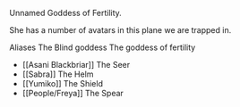 Unnamed Goddess of Fertility.

She has a number of avatars in this plane we are trapped in.

Aliases
The Blind goddess
The goddess of fertility

- [[Asani Blackbriar]] The Seer
- [[Sabra]] The Helm
- [[Yumiko]] The Shield
- [[People/Freya]] The Spear